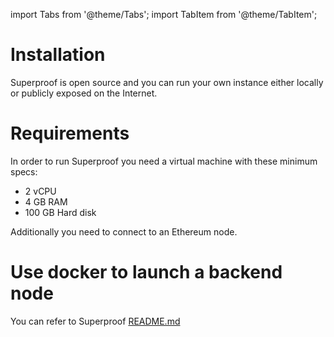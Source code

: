 import Tabs from '@theme/Tabs'; import TabItem from '@theme/TabItem';

# Installation

Superproof is open source and you can run your own instance either locally or publicly exposed on the Internet.

# Requirements

In order to run Superproof you need a virtual machine with these minimum specs:

* 2 vCPU
* 4 GB RAM
* 100 GB Hard disk

Additionally you need to connect to an Ethereum node.

# Use docker to launch a backend node

You can refer to Superproof  [README.md](https://github.com/optimism-java/dispute-explorer/blob/main/README.md)





